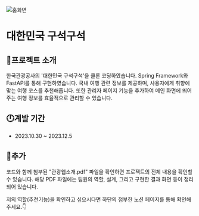 ![홈화면](https://github.com/moonsae/Travel-Website/blob/main/%EC%8A%A4%ED%81%AC%EB%A6%B0%EC%83%B7%202024-03-18%20182634.png)

# 대한민국 구석구석

## 💬프로젝트 소개
한국관광공사의 '대한민국 구석구석'을 클론 코딩하였습니다. Spring Framework와 FastAPI를 통해 구현하였습니다.
국내 여행 관련 정보를 제공하며, 사용자에게 취향에 맞는 여행 코스를 추천해줍니다. 또한 관리자 페이지 기능을 추가하여 메인 화면에 띄어주는 여행 정보를 효율적으로 관리할 수 있습니다.

## 🕛계발 기간
- 2023.10.30 ~ 2023.12.5

## 💫추가
코드와 함께 첨부된 "관광웹소개.pdf" 파일을 확인하면 프로젝트의 전체 내용을 확인할 수 있습니다. 해당 PDF 파일에는 팀원의 역할, 설계, 그리고 구현한 결과 화면 등이 정리되어 있습니다.


저의 역할(추천기능)을 확인하고 싶으시다면 하단의 첨부한 노션 페이지를 통해 확인해주세요.👇

